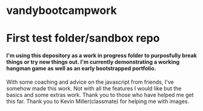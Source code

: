 # vandybootcampwork
<h1>First test folder/sandbox repo</h1>

<h4><p>I'm using this depository as a work in progress folder to purposfully break things or try new things out. I'm currently demonstrating a working hangman game as well as an early bootstrapped portfolio. </p></h4>


<p>With some coaching and advice on the javascript from friends, I've somehow made this work. Not with all the features I would like but the basics and some extras work. Thank you to those who have helped me get this far. Thank you to Kevin Miller(classmate) for helping me with images.</p>